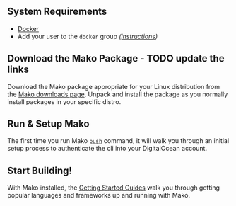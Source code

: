## System Requirements
- [Docker](https://docs.docker.com/engine/installation/linux/)
- Add your user to the `docker` group _([instructions](https://docs.docker.com/engine/installation/linux/linux-postinstall/))_

## Download the Mako Package - TODO update the links
Download the Mako package appropriate for your Linux distribution from the [Mako downloads page](https://dashboard.nanobox.io/download). Unpack and install the package as you normally install packages in your specific distro.

## Run & Setup Mako
The first time you run Mako [`push`](/cli/) command, it will walk you through an initial setup process to authenticate the cli into your DigitalOcean account.

## Start Building!
With Mako installed, the [Getting Started Guides](https://guides.nanobox.io) walk you through getting popular languages and frameworks up and running with Mako.

